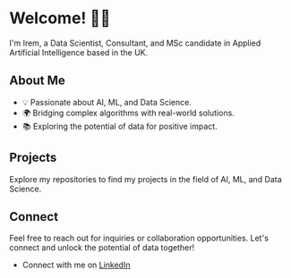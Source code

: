 # Welcome! 👩‍💻

I'm Irem, a Data Scientist, Consultant, and MSc candidate in Applied Artificial Intelligence based in the UK.

## About Me
- 💡 Passionate about AI, ML, and Data Science.
- 🌍 Bridging complex algorithms with real-world solutions.
- 📚 Exploring the potential of data for positive impact.

## Projects
Explore my repositories to find my projects in the field of AI, ML, and Data Science.

## Connect
Feel free to reach out for inquiries or collaboration opportunities. Let's connect and unlock the potential of data together!

-  Connect with me on [LinkedIn](http://linkedin.com/iremustek/)

